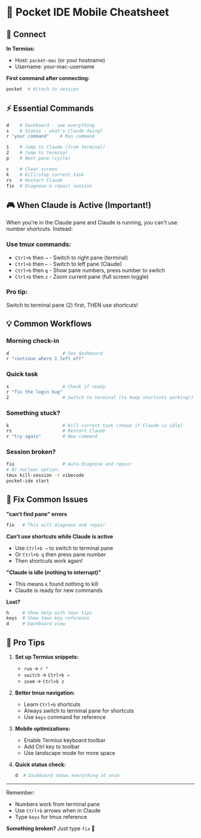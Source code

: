 # 📱 Pocket IDE Mobile Cheatsheet

## 🚀 Connect

**In Termius:**
- Host: `pocket-mac` (or your hostname)
- Username: your-mac-username

**First command after connecting:**
```bash
pocket  # Attach to session
```

## ⚡ Essential Commands

```bash
d    # Dashboard - see everything
s    # Status - what's Claude doing?
r "your command"    # Run command

1    # Jump to Claude (from terminal)
2    # Jump to terminal  
p    # Next pane (cycle)

c    # Clear screen
k    # Kill/stop current task
rs   # Restart Claude
fix  # Diagnose & repair session
```

## 🎮 When Claude is Active (Important!)

When you're in the Claude pane and Claude is running, you can't use number shortcuts. Instead:

### Use tmux commands:
- `Ctrl+b` then `→` - Switch to right pane (terminal)
- `Ctrl+b` then `←` - Switch to left pane (Claude)
- `Ctrl+b` then `q` - Show pane numbers, press number to switch
- `Ctrl+b` then `z` - Zoom current pane (full screen toggle)

### Pro tip:
Switch to terminal pane (2) first, THEN use shortcuts!

## 💡 Common Workflows

### Morning check-in
```bash
d                    # See dashboard
r "continue where I left off"
```

### Quick task
```bash
s                    # Check if ready
r "fix the login bug"
2                    # Switch to terminal (to keep shortcuts working!)
```

### Something stuck?
```bash
k                    # Kill current task (shows if Claude is idle)
rs                   # Restart Claude
r "try again"        # New command
```

### Session broken?
```bash
fix                  # Auto-diagnose and repair
# Or nuclear option:
tmux kill-session -t vibecode
pocket-ide start
```

## 🔧 Fix Common Issues

**"can't find pane" errors**
```bash
fix   # This will diagnose and repair
```

**Can't use shortcuts while Claude is active**
- Use `Ctrl+b →` to switch to terminal pane
- Or `Ctrl+b q` then press pane number
- Then shortcuts work again!

**"Claude is idle (nothing to interrupt)"**
- This means `k` found nothing to kill
- Claude is ready for new commands

**Lost?**
```bash
h     # Show help with tmux tips
keys  # Show tmux key reference
d     # Dashboard view
```

## 🎯 Pro Tips

1. **Set up Termius snippets:**
   - `run` → `r "`
   - `switch` → `Ctrl+b →`
   - `zoom` → `Ctrl+b z`

2. **Better tmux navigation:**
   - Learn `Ctrl+b` shortcuts
   - Always switch to terminal pane for shortcuts
   - Use `keys` command for reference

3. **Mobile optimizations:**
   - Enable Termius keyboard toolbar
   - Add Ctrl key to toolbar
   - Use landscape mode for more space

4. **Quick status check:**
   ```bash
   d  # Dashboard shows everything at once
   ```

---
Remember: 
- Numbers work from terminal pane
- Use `Ctrl+b` arrows when in Claude
- Type `keys` for tmux reference

**Something broken?** Just type `fix` 🔧